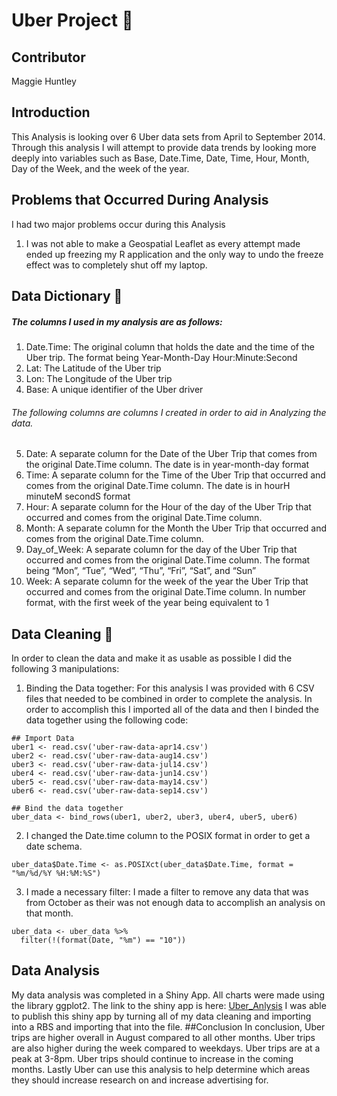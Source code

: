 # Uber Project 🚙
## Contributor
Maggie Huntley
## Introduction
This Analysis is looking over 6 Uber data sets from April  to September 2014. Through this analysis I will attempt to provide data trends by looking more deeply into variables such as Base, Date.Time, Date, Time, Hour, Month, Day of the Week, and the week of the year. 
## Problems that Occurred During Analysis 
I had two major problems occur during this Analysis 
1. I was not able to make a Geospatial Leaflet as every attempt made ended up freezing my R application and the only way to undo the freeze effect was to completely shut off my laptop. 
## Data Dictionary 📖
##### The columns I used in my analysis are as follows: 
1. Date.Time: The original column that holds the date and the time of the Uber trip. The format being Year-Month-Day Hour:Minute:Second 
2. Lat: The Latitude of the Uber trip 
3. Lon: The Longitude of the Uber trip
4. Base: A unique identifier of the Uber driver
###### The following columns are columns I created in order to aid in Analyzing the data. 
5. Date: A separate column for the Date of the Uber Trip that comes from the original Date.Time column. The date is in year-month-day format
6. Time: A separate column for the Time of the Uber Trip that occurred and comes from the original Date.Time column. The date is in hourH minuteM secondS format
7. Hour: A separate column for the Hour of the day of the Uber Trip that occurred and comes from the original Date.Time column. 
8. Month: A separate column for the Month the Uber Trip that occurred and comes from the original Date.Time column.
9. Day_of_Week: A separate column for the day of the Uber Trip that occurred and comes from the original Date.Time column. The format being “Mon”, “Tue”, “Wed”, “Thu”, “Fri”, “Sat”,  and  “Sun”
10. Week: A separate column for the week of the year  the Uber Trip that occurred and comes from the original Date.Time column. In number format, with the first week of the year being equivalent to 1 
## Data Cleaning 🧽
In order to clean the data and make it as usable as possible I did the following 3 manipulations: 
1. Binding the Data together: For this analysis I was provided with 6 CSV files that needed to be combined in order to complete the analysis. In order to accomplish this I imported all of the data and then I binded the data together using the following code: 
```
## Import Data 
uber1 <- read.csv('uber-raw-data-apr14.csv')
uber2 <- read.csv('uber-raw-data-aug14.csv')
uber3 <- read.csv('uber-raw-data-jul14.csv')
uber4 <- read.csv('uber-raw-data-jun14.csv')
uber5 <- read.csv('uber-raw-data-may14.csv')
uber6 <- read.csv('uber-raw-data-sep14.csv')

## Bind the data together 
uber_data <- bind_rows(uber1, uber2, uber3, uber4, uber5, uber6)
```

2. I changed the Date.time column to the POSIX format in order to get a date schema. 
```
uber_data$Date.Time <- as.POSIXct(uber_data$Date.Time, format = "%m/%d/%Y %H:%M:%S")

```
3. I made a necessary filter: I made a filter to remove any data that was from October as their was not enough data to accomplish an analysis on that month. 
```
uber_data <- uber_data %>%
  filter(!(format(Date, "%m") == "10"))

```
## Data Analysis 
My data analysis was completed in a Shiny App. 
All charts were made using the library ggplot2. 
The link to the shiny app is here: 
[Uber_Anlysis](https://huntleymargaret.shinyapps.io/Uber_Project/)
I was able to publish this shiny app by turning all of my data cleaning and importing into a RBS and importing that into the file. 
##Conclusion 
In conclusion, Uber trips are higher overall in August compared to all other months. Uber trips are also higher during the week compared to weekdays. Uber trips are at a peak at 3-8pm. Uber trips should continue to increase in the coming months. Lastly Uber can use this analysis to help determine which areas they should increase research on and increase advertising for. 
